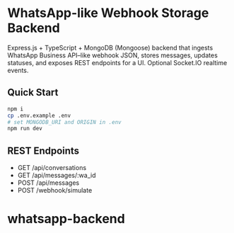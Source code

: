 # WhatsApp-like Webhook Storage Backend

Express.js + TypeScript + MongoDB (Mongoose) backend that ingests WhatsApp Business API–like webhook JSON, stores messages, updates statuses, and exposes REST endpoints for a UI. Optional Socket.IO realtime events.

## Quick Start

```bash
npm i
cp .env.example .env
# set MONGODB_URI and ORIGIN in .env
npm run dev
```

## REST Endpoints

- GET /api/conversations
- GET /api/messages/:wa_id
- POST /api/messages
- POST /webhook/simulate
# whatsapp-backend
